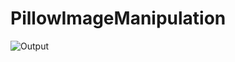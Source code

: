 # PillowImageManipulation

![Output](https://github.com/alemartinezz/PillowImageManipulation/master/output.png?raw=true)
